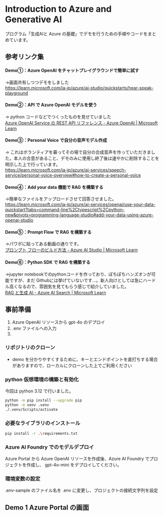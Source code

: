 # Introduction to Azure and Generative AI
プログラム「生成AIと Azure の基礎」でデモを行うための手順やコードをまとめています。

## 参考リンク集
#### Demo①：Azure OpenAI をチャットプレイグラウンドで簡単に試す
→画面共有しつつデモをしました\
https://learn.microsoft.com/ja-jp/azure/ai-studio/quickstarts/hear-speak-playground

#### Demo②：API で Azure OpenAI モデルを使う
→ python コードなどでつくったものを見せていました\
[Azure OpenAI Service の REST API リファレンス - Azure OpenAI | Microsoft Learn](https://learn.microsoft.com/ja-jp/azure/ai-services/openai/reference)

#### Demo③：Personal Voice で自分の音声モデル作成
→ これはボランティアを募ってその場で自分の合成音声を作っていただきました。本人の合意があること、デモのみに使用し終了後は速やかに削除することを明示した上で行っています。\
https://learn.microsoft.com/ja-jp/azure/ai-services/speech-service/personal-voice-overview#how-to-create-a-personal-voice

#### Demo④：Add your data 機能で RAG を構築する
→簡単なファイルをアップロードさせて回答させました。\
https://learn.microsoft.com/ja-jp/azure/ai-services/openai/use-your-data-quickstart?tabs=command-line%2Ctypescript%2Cpython-new&pivots=programming-language-studio#add-your-data-using-azure-openai-studio

#### Demo⑤：Prompt Flow で RAG を構築する
→パワポに貼ってある動画の通りです。\
[プロンプト フローのビルド方法 - Azure AI Studio | Microsoft Learn](https://learn.microsoft.com/ja-jp/azure/ai-studio/how-to/flow-develop)

#### Demo⑥：Python SDK で RAG を構築する
→jupyter notebookでのpythonコードを作っており、ぽちぽちハンズオンが可能ですが、まだ Githubには挙げていないです…。新人向けとしては急にハードル高くなるので、雰囲気を見てもらう感じで紹介していました。\
[RAG と生成 AI - Azure AI Search | Microsoft Learn](https://learn.microsoft.com/ja-jp/azure/search/retrieval-augmented-generation-overview)

## 事前準備
1. Azure OpenAI リソースから gpt-4o のデプロイ
2. .env ファイルへの入力
2.  

### リポジトリのクローン
- demo を分かりやすくするために、キーとエンドポイントを直打ちする場合がありますので、ローカルにクローンした上でご利用ください

### python 仮想環境の構築と有効化
今回は python 3.12 で行いました。
``` sh
python -m pip install --upgrade pip
python -m venv .venv
./.venv/Scripts/activate
```

### 必要なライブラリのインストール
``` sh
pip install -r .\requirements.txt
```

### Azure AI Foundry でのモデルデプロイ
Azure Portal から Azure OpenAI リソースを作成後、Azure AI Foundry でプロジェクトを作成し、 gpt-4o-mini をデプロイしてください。


### 環境変数の設定
.env-sample のファイル名を .env に変更し、プロジェクトの接続文字列を設定

## Demo 1 Azure Portal の画面

